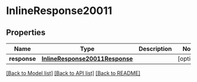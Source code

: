 # InlineResponse20011

## Properties
Name | Type | Description | Notes
------------ | ------------- | ------------- | -------------
**response** | [**InlineResponse20011Response**](InlineResponse20011Response.md) |  | [optional] 

[[Back to Model list]](../README.md#documentation-for-models) [[Back to API list]](../README.md#documentation-for-api-endpoints) [[Back to README]](../README.md)


